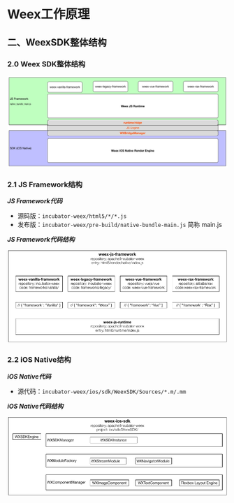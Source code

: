# Weex工作原理


## 二、WeexSDK整体结构

### 2.0 Weex SDK整体结构

![](weex_sdk_arch.png)

### 2.1 JS Framework结构

***JS Framework代码***

* 源码版：```incubator-weex/html5/*/*.js```
* 发布版：```incubator-weex/pre-build/native-bundle-main.js``` 简称 main.js

***JS Framework代码结构***

![](weex-js-framework-sourcecode.png)

### 2.2 iOS Native结构

***iOS Native代码***

* 源代码：```incubator-weex/ios/sdk/WeexSDK/Sources/*.m/.mm```

***iOS Native代码结构***

![](weex-ios-native-sdk.png)

